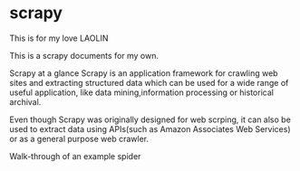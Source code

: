 # scrapy
This is for my love LAOLIN

This is a scrapy documents for my own.

Scrapy at a glance
Scrapy is an application framework for crawling web sites and extracting structured data which can be used for a wide range of useful application, like data mining,information processing or historical archival.

Even though Scrapy was originally designed for web scrping, it can also be used to extract data using APIs(such as Amazon Associates Web Services) or as a general purpose web crawler.


Walk-through of an example spider
